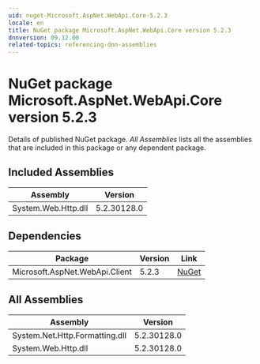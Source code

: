 ```yaml
---
uid: nuget-Microsoft.AspNet.WebApi.Core-5.2.3
locale: en
title: NuGet package Microsoft.AspNet.WebApi.Core version 5.2.3
dnnversion: 09.12.00
related-topics: referencing-dnn-assemblies
---
```


# NuGet package Microsoft.AspNet.WebApi.Core version 5.2.3
Details of published NuGet package.
*All Assemblies* lists all the assemblies that are included in this package or any dependent package.

## Included Assemblies

|Assembly|Version|
|---|---|
|System.Web.Http.dll|5.2.30128.0|

## Dependencies

|Package|Version|Link|
|---|---|---|
|Microsoft.AspNet.WebApi.Client|5.2.3|[NuGet](https://www.nuget.org/packages/Microsoft.AspNet.WebApi.Client/5.2.3)|

## All Assemblies

|Assembly|Version|
|---|---|
|System.Net.Http.Formatting.dll|5.2.30128.0|
|System.Web.Http.dll|5.2.30128.0|

